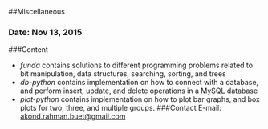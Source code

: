 ##Miscellaneous 
### Date: Nov 13, 2015 
###Content
 * _funda_ contains solutions to different programming problems related to bit manipulation, data structures, searching, sorting, and trees
 * _db-python_ contains implementation on how to connect with a database, and perform insert, update, and delete operations in a MySQL database
 * _plot-python_ contains implementation on how to plot bar graphs, and box plots
 for two, three, and multiple groups. 
###Contact
   E-mail: akond.rahman.buet@gmail.com
